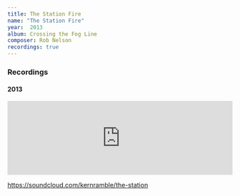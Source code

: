 ```yaml
---
title: The Station Fire
name: "The Station Fire"
year:  2013
album: Crossing the Fog Line
composer: Rob Nelson
recordings: true
---
```


<h3>Recordings</h4>

<h4>2013</h4>
<iframe width="100%" height="166" scrolling="no" frameborder="no" allow="autoplay" src="https://w.soundcloud.com/player/?url=https%3A//api.soundcloud.com/tracks/80025441&color=%23ff5500&auto_play=false&hide_related=false&show_comments=true&show_user=true&show_reposts=false&show_teaser=true"></iframe>

https://soundcloud.com/kernramble/the-station
